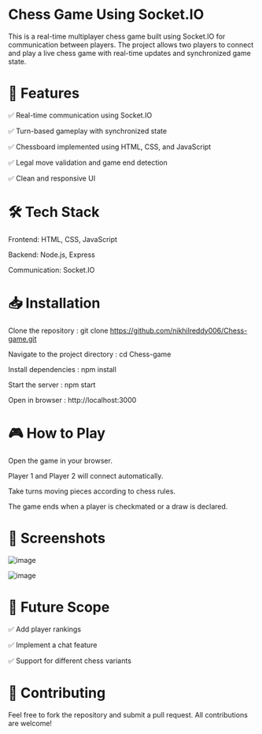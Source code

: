 # Chess Game Using Socket.IO

This is a real-time multiplayer chess game built using Socket.IO for communication between players. The project allows two players to connect and play a live chess game with real-time updates and synchronized game state.

# 🚀 Features
✅ Real-time communication using Socket.IO

✅ Turn-based gameplay with synchronized state

✅ Chessboard implemented using HTML, CSS, and JavaScript

✅ Legal move validation and game end detection

✅ Clean and responsive UI

# 🛠️ Tech Stack
Frontend: HTML, CSS, JavaScript

Backend: Node.js, Express 

Communication: Socket.IO

# 📥 Installation
Clone the repository : 
git clone https://github.com/nikhilreddy006/Chess-game.git

Navigate to the project directory : cd Chess-game

Install dependencies : npm install

Start the server : npm start

Open in browser : http://localhost:3000

# 🎮 How to Play
Open the game in your browser.

Player 1 and Player 2 will connect automatically.

Take turns moving pieces according to chess rules.

The game ends when a player is checkmated or a draw is declared.

# 📸 Screenshots
![image](https://github.com/user-attachments/assets/ec9922b3-d7af-43ce-9f96-8a2f14764b9d)

![image](https://github.com/user-attachments/assets/a5fd0ce4-82d7-42e3-8e4e-a6533bffbe1e)



# 🔮 Future Scope
✅ Add player rankings

✅ Implement a chat feature

✅ Support for different chess variants

# 🤝 Contributing
Feel free to fork the repository and submit a pull request. All contributions are welcome!

